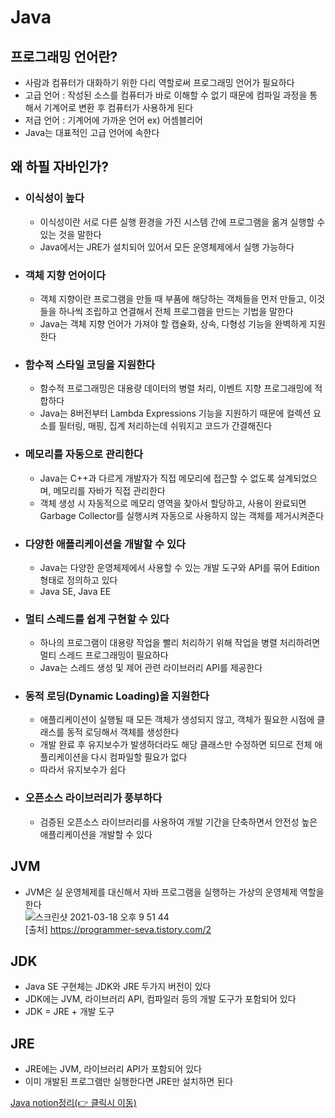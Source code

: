 # Java  

## 프로그래밍 언어란?  
  - 사람과 컴퓨터가 대화하기 위한 다리 역할로써 프로그래밍 언어가 필요하다  
  - 고급 언어 : 작성된 소스를 컴퓨터가 바로 이해할 수 없기 때문에 컴파일 과정을 통해서 기계어로 변환 후 컴퓨터가 사용하게 된다  
  - 저급 언어 : 기계어에 가까운 언어 ex) 어셈블리어  
  - Java는 대표적인 고급 언어에 속한다  

## 왜 하필 자바인가?  
  - ### 이식성이 높다
    -  이식성이란 서로 다른 실행 환경을 가진 시스템 간에 프로그램을 옮겨 실행할 수 있는 것을 말한다  
    -  Java에서는 JRE가 설치되어 있어서 모든 운영체제에서 실행 가능하다  
  - ### 객체 지향 언어이다  
    - 객체 지향이란 프로그램을 만들 때 부품에 해당하는 객체들을 먼저 만들고, 이것들을 하나씩 조립하고 연결해서 전체 프로그램을 만드는 기법을 말한다  
    - Java는 객체 지향 언어가 가져야 할 캡슐화, 상속, 다형성 기능을 완벽하게 지원한다  
  - ### 함수적 스타일 코딩을 지원한다  
    - 함수적 프로그래밍은 대용량 데이터의 병렬 처리, 이벤트 지향 프로그래밍에 적합하다  
    - Java는 8버전부터 Lambda Expressions 기능을 지원하기 때문에 컬렉션 요소를 필터링, 매핑, 집계 처리하는데 쉬워지고 코드가 간결해진다  
  - ### 메모리를 자동으로 관리한다  
    - Java는 C++과 다르게 개발자가 직접 메모리에 접근할 수 없도록 설계되었으며, 메모리를 자바가 직접 관리한다  
    - 객체 생성 시 자동적으로 메모리 영역을 찾아서 할당하고, 사용이 완료되면 Garbage Collector를 실행시켜 자동으로 사용하지 않는 객체를 제거시켜준다  
  - ### 다양한 애플리케이션을 개발할 수 있다  
    - Java는 다양한 운영체제에서 사용할 수 있는 개발 도구와 API를 묶어 Edition 형태로 정의하고 있다  
    - Java SE, Java EE  
  - ### 멀티 스레드를 쉽게 구현할 수 있다  
    - 하나의 프로그램이 대용량 작업을 빨리 처리하기 위해 작업을 병렬 처리하려면 멀티 스레드 프로그래밍이 필요하다  
    - Java는 스레드 생성 및 제어 관련 라이브러리 API를 제공한다  
  - ### 동적 로딩(Dynamic Loading)을 지원한다  
    - 애플리케이션이 실행될 때 모든 객체가 생성되지 않고, 객체가 필요한 시점에 클래스를 동적 로딩해서 객체를 생성한다  
    - 개발 완료 후 유지보수가 발생하더라도 해당 클래스만 수정하면 되므로 전체 애플리케이션을 다시 컴파일할 필요가 없다  
    - 따라서 유지보수가 쉽다  
  - ### 오픈소스 라이브러리가 풍부하다  
    - 검증된 오픈소스 라이브러리를 사용하여 개발 기간을 단축하면서 안전성 높은 애플리케이션을 개발할 수 있다  

## JVM  
  - JVM은 실 운영체제를 대신해서 자바 프로그램을 실행하는 가상의 운영체제 역할을 한다  
  ![스크린샷 2021-03-18 오후 9 51 44](https://user-images.githubusercontent.com/66231761/111629787-0399fe00-8835-11eb-902d-9c3707ec6f64.png)  
  [출처] https://programmer-seva.tistory.com/2  
  
## JDK  
  - Java SE 구현체는 JDK와 JRE 두가지 버전이 있다  
  - JDK에는 JVM, 라이브러리 API, 컴파일러 등의 개발 도구가 포함되어 있다  
  - JDK = JRE + 개발 도구
## JRE  
  - JRE에는 JVM, 라이브러리 API가 포함되어 있다  
  - 이미 개발된 프로그램만 실행한다면 JRE만 설치하면 된다  
  
[Java notion정리(👉 클릭시 이동)](https://www.notion.so/Java-3a4fb8298c8d4b1faaf5adefbe9ab2cb)
